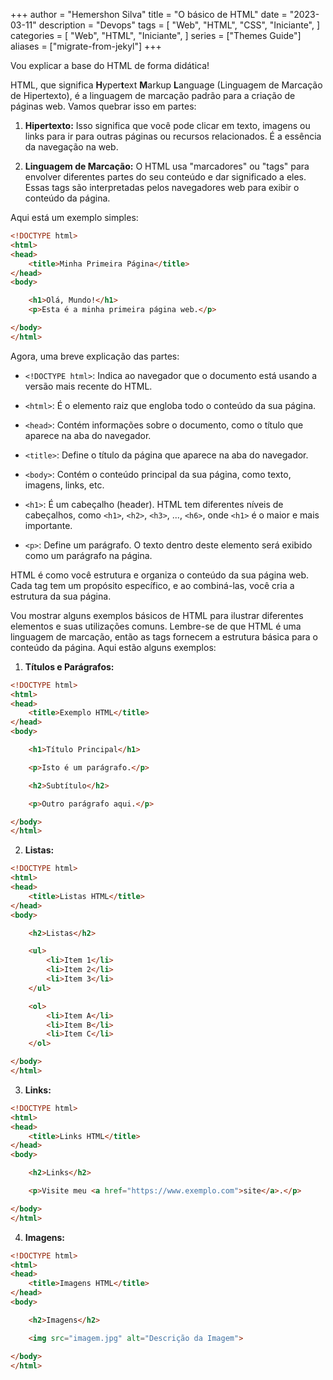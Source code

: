 +++
author = "Hemershon Silva"
title = "O básico de HTML"
date = "2023-03-11"
description = "Devops"
tags = [
  "Web",
  "HTML",
  "CSS",
  "Iniciante",
]
categories = [
  "Web",
  "HTML",
  "Iniciante",
]
series = ["Themes Guide"]
aliases = ["migrate-from-jekyl"]
+++

Vou explicar a base do HTML de forma didática!

HTML, que significa **H**yper**t**ext **M**arkup **L**anguage (Linguagem de Marcação de Hipertexto), é a linguagem de marcação padrão para a criação de páginas web. Vamos quebrar isso em partes:

1. **Hipertexto:** Isso significa que você pode clicar em texto, imagens ou links para ir para outras páginas ou recursos relacionados. É a essência da navegação na web.

2. **Linguagem de Marcação:** O HTML usa "marcadores" ou "tags" para envolver diferentes partes do seu conteúdo e dar significado a eles. Essas tags são interpretadas pelos navegadores web para exibir o conteúdo da página.

Aqui está um exemplo simples:

```html
<!DOCTYPE html>
<html>
<head>
    <title>Minha Primeira Página</title>
</head>
<body>

    <h1>Olá, Mundo!</h1>
    <p>Esta é a minha primeira página web.</p>

</body>
</html>
```

Agora, uma breve explicação das partes:

- `<!DOCTYPE html>`: Indica ao navegador que o documento está usando a versão mais recente do HTML.

- `<html>`: É o elemento raiz que engloba todo o conteúdo da sua página.

- `<head>`: Contém informações sobre o documento, como o título que aparece na aba do navegador.

- `<title>`: Define o título da página que aparece na aba do navegador.

- `<body>`: Contém o conteúdo principal da sua página, como texto, imagens, links, etc.

- `<h1>`: É um cabeçalho (header). HTML tem diferentes níveis de cabeçalhos, como `<h1>`, `<h2>`, `<h3>`, ..., `<h6>`, onde `<h1>` é o maior e mais importante.

- `<p>`: Define um parágrafo. O texto dentro deste elemento será exibido como um parágrafo na página.

HTML é como você estrutura e organiza o conteúdo da sua página web. Cada tag tem um propósito específico, e ao combiná-las, você cria a estrutura da sua página.

Vou mostrar alguns exemplos básicos de HTML para ilustrar diferentes elementos e suas utilizações comuns. Lembre-se de que HTML é uma linguagem de marcação, então as tags fornecem a estrutura básica para o conteúdo da página. Aqui estão alguns exemplos:

1. **Títulos e Parágrafos:**

```html
<!DOCTYPE html>
<html>
<head>
    <title>Exemplo HTML</title>
</head>
<body>

    <h1>Título Principal</h1>

    <p>Isto é um parágrafo.</p>

    <h2>Subtítulo</h2>

    <p>Outro parágrafo aqui.</p>

</body>
</html>
```

2. **Listas:**

```html
<!DOCTYPE html>
<html>
<head>
    <title>Listas HTML</title>
</head>
<body>

    <h2>Listas</h2>

    <ul>
        <li>Item 1</li>
        <li>Item 2</li>
        <li>Item 3</li>
    </ul>

    <ol>
        <li>Item A</li>
        <li>Item B</li>
        <li>Item C</li>
    </ol>

</body>
</html>
```

3. **Links:**

```html
<!DOCTYPE html>
<html>
<head>
    <title>Links HTML</title>
</head>
<body>

    <h2>Links</h2>

    <p>Visite meu <a href="https://www.exemplo.com">site</a>.</p>

</body>
</html>
```

4. **Imagens:**

```html
<!DOCTYPE html>
<html>
<head>
    <title>Imagens HTML</title>
</head>
<body>

    <h2>Imagens</h2>

    <img src="imagem.jpg" alt="Descrição da Imagem">

</body>
</html>
```